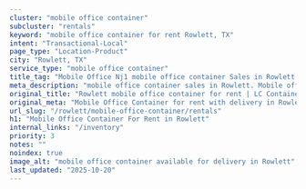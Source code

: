 ```yaml
---
cluster: "mobile office container"
subcluster: "rentals"
keyword: "mobile office container for rent Rowlett, TX"
intent: "Transactional-Local"
page_type: "Location-Product"
city: "Rowlett, TX"
service_type: "mobile office container"
title_tag: "Mobile Office Nj1 mobile office container Sales in Rowlett | LC Container"
meta_description: "mobile office container sales in Rowlett. Mobile office containers for workspace solutions. Fast delivery, competitive pricing. Serving mobile office container area. Quote ID: M38. Call (214) 524-4168 for your free quote today."
original_title: "Rowlett mobile office container for rent | LC Container"
original_meta: "Mobile Office Container for rent with delivery in Rowlett, TX. LC Container — local Since 2003. Get pricing today."
url_slug: "/rowlett/mobile-office-container/rentals"
h1: "Mobile Office Container For Rent in Rowlett"
internal_links: "/inventory"
priority: 3
notes: ""
noindex: true
image_alt: "mobile office container available for delivery in Rowlett"
last_updated: "2025-10-20"
---
```


<!-- TODO: Add unique city/inventory copy, images, and internal links here. -->
